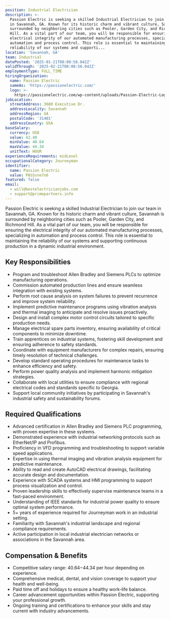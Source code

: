 ```yaml
---
position: Industrial Electrician
description: >-
  Passion Electric is seeking a skilled Industrial Electrician to join our team
  in Savannah, GA. Known for its historic charm and vibrant culture, Savannah is
  surrounded by neighboring cities such as Pooler, Garden City, and Richmond
  Hill. As a vital part of our team, you will be responsible for ensuring the
  electrical integrity of our automated manufacturing processes, specializing in
  automation and process control. This role is essential to maintaining the
  reliability of our systems and supporti...
location: 'Savannah, GA'
team: Industrial
datePosted: '2025-01-21T08:08:56.042Z'
validThrough: '2025-02-21T08:08:56.042Z'
employmentType: FULL_TIME
hiringOrganization:
  name: Passion Electric
  sameAs: 'https://passionelectric.com/'
  logo: >-
    https://passionelectric.com/wp-content/uploads/Passion-Electric-Logo-web-final-wide-full-color.png.webp
jobLocation:
  streetAddress: 3680 Executive Dr.
  addressLocality: Savannah
  addressRegion: GA
  postalCode: '31401'
  addressCountry: USA
baseSalary:
  currency: USD
  value: 42.49
  minValue: 40.64
  maxValue: 44.34
  unitText: HOUR
experienceRequirements: midLevel
occupationalCategory: Journeyman
identifier:
  name: Passion Electric
  value: PASSsne7o6
featured: false
email:
  - will@bestelectricianjobs.com
  - support@primepartners.info
---
```




Passion Electric is seeking a skilled Industrial Electrician to join our team in Savannah, GA. Known for its historic charm and vibrant culture, Savannah is surrounded by neighboring cities such as Pooler, Garden City, and Richmond Hill. As a vital part of our team, you will be responsible for ensuring the electrical integrity of our automated manufacturing processes, specializing in automation and process control. This role is essential to maintaining the reliability of our systems and supporting continuous production in a dynamic industrial environment.

## Key Responsibilities
- Program and troubleshoot Allen Bradley and Siemens PLCs to optimize manufacturing operations.
- Commission automated production lines and ensure seamless integration with existing systems.
- Perform root cause analysis on system failures to prevent recurrence and improve system reliability.
- Implement predictive maintenance programs using vibration analysis and thermal imaging to anticipate and resolve issues proactively.
- Design and install complex motor control circuits tailored to specific production needs.
- Manage electrical spare parts inventory, ensuring availability of critical components to minimize downtime.
- Train apprentices on industrial systems, fostering skill development and ensuring adherence to safety standards.
- Coordinate with equipment manufacturers for complex repairs, ensuring timely resolution of technical challenges.
- Develop standard operating procedures for maintenance tasks to enhance efficiency and safety.
- Perform power quality analysis and implement harmonic mitigation strategies.
- Collaborate with local utilities to ensure compliance with regional electrical codes and standards specific to Georgia.
- Support local community initiatives by participating in Savannah's industrial safety and sustainability forums.

## Required Qualifications
- Advanced certification in Allen Bradley and Siemens PLC programming, with proven expertise in these systems.
- Demonstrated experience with industrial networking protocols such as EtherNet/IP and Profibus.
- Proficiency in VFD programming and troubleshooting to support variable speed applications.
- Expertise in using thermal imaging and vibration analysis equipment for predictive maintenance.
- Ability to read and create AutoCAD electrical drawings, facilitating accurate design and documentation.
- Experience with SCADA systems and HMI programming to support process visualization and control.
- Proven leadership skills to effectively supervise maintenance teams in a fast-paced environment.
- Understanding of IEEE standards for industrial power quality to ensure optimal system performance.
- 5+ years of experience required for Journeyman work in an industrial setting.
- Familiarity with Savannah's industrial landscape and regional compliance requirements.
- Active participation in local industrial electrician networks or associations in the Savannah area.

## Compensation & Benefits
- Competitive salary range: $40.64-$44.34 per hour depending on experience.
- Comprehensive medical, dental, and vision coverage to support your health and well-being.
- Paid time off and holidays to ensure a healthy work-life balance.
- Career advancement opportunities within Passion Electric, supporting your professional growth.
- Ongoing training and certifications to enhance your skills and stay current with industry advancements.
